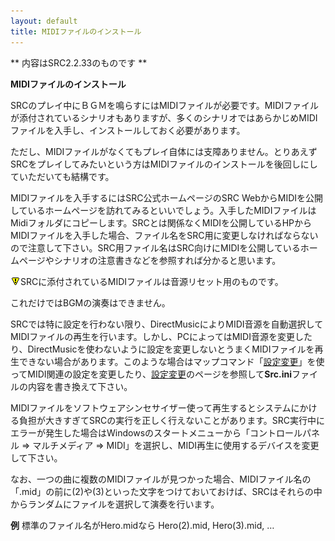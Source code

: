 ```yaml
---
layout: default
title: MIDIファイルのインストール
---
```

** 内容はSRC2.2.33のものです **

**MIDIファイルのインストール**

SRCのプレイ中にＢＧＭを鳴らすにはMIDIファイルが必要です。MIDIファイルが添付されているシナリオもありますが、多くのシナリオではあらかじめMIDIファイルを入手し、インストールしておく必要があります。

ただし、MIDIファイルがなくてもプレイ自体には支障ありません。とりあえずSRCをプレイしてみたいという方はMIDIファイルのインストールを後回しにしていただいても結構です。

MIDIファイルを入手するにはSRC公式ホームページのSRC WebからMIDIを公開しているホームページを訪れてみるといいでしょう。入手したMIDIファイルはMidiフォルダにコピーします。SRCとは関係なくMIDIを公開しているHPからMIDIファイルを入手した場合、ファイル名をSRC用に変更しなければならないので注意して下さい。SRC用ファイル名はSRC向けにMIDIを公開しているホームページやシナリオの注意書きなどを参照すれば分かると思います。

![](./images/bm0.gif)SRCに添付されているMIDIファイルは音源リセット用のものです。

これだけではBGMの演奏はできません。

SRCでは特に設定を行わない限り、DirectMusicによりMIDI音源を自動選択してMIDIファイルの再生を行います。しかし、PCによってはMIDI音源を変更したり、DirectMusicを使わないように設定を変更しないとうまくMIDIファイルを再生できない場合があります。このような場合はマップコマンド「[設定変更](設定変更.md)」を使ってMIDI関連の設定を変更したり、[設定変更](設定変更.md)のページを参照して**Src.ini**ファイルの内容を書き換えて下さい。

MIDIファイルをソフトウェアシンセサイザー使って再生するとシステムにかける負担が大きすぎてSRCの実行を正しく行えないことがあります。SRC実行中にエラーが発生した場合はWindowsのスタートメニューから「コントロールパネル => マルチメディア => MIDI」を選択し、MIDI再生に使用するデバイスを変更して下さい。

なお、一つの曲に複数のMIDIファイルが見つかった場合、MIDIファイル名の「.mid」の前に(2)や(3)といった文字をつけておいておけば、SRCはそれらの中からランダムにファイルを選択して演奏を行います。

**例** 標準のファイル名がHero.midなら Hero(2).mid, Hero(3).mid, …
